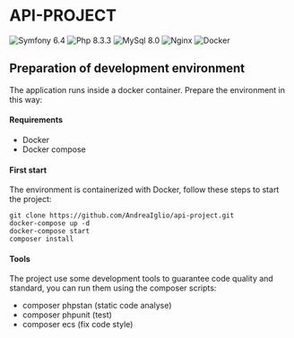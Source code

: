 API-PROJECT
========================

![Symfony 6.4](https://img.shields.io/badge/Symfony-6.4-purple.svg?style=flat-square&logo=symfony)
![Php 8.3.3](https://img.shields.io/badge/Php-8.3.3-blue.svg?style=flat-square&logo=php)
![MySql 8.0](https://img.shields.io/badge/MySql-8.0-red.svg?style=flat-square&logo=mysql)
![Nginx](https://img.shields.io/badge/Nginx-green.svg?style=flat-square&logo=nginx)
![Docker](https://img.shields.io/badge/Docker-yellow.svg?style=flat-square&logo=yellow)

## Preparation of development environment
The application runs inside a docker container. Prepare the environment in this way:

#### Requirements
- Docker
- Docker compose

#### First start
The environment is containerized with Docker, follow these steps to start the project:

```
git clone https://github.com/AndreaIglio/api-project.git
docker-compose up -d
docker-compose start
composer install

```

#### Tools
The project use some development tools to guarantee code quality and standard, you can run them using the composer scripts:

- composer phpstan (static code analyse)
- composer phpunit (test)
- composer ecs (fix code style)